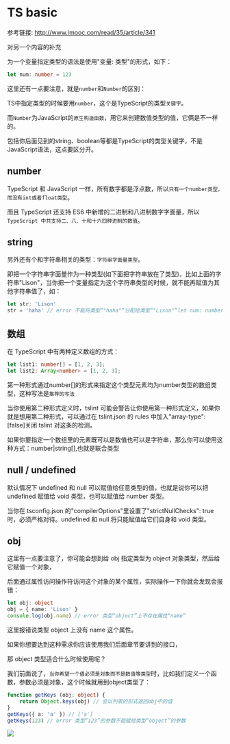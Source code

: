 # TS basic

参考链接: http://www.imooc.com/read/35/article/341

对另一个内容的补充

为一个变量指定类型的语法是使用"变量: 类型"的形式，如下：

```typescript
let num: number = 123
```

这里还有一点要注意，就是`number`和`Number`的区别：

TS中指定类型的时候要用`number`，这个是TypeScript的类型`关键字`。

而`Number`为JavaScript的`原生构造函数`，用它来创建数值类型的值，它俩是不一样的。

包括你后面见到的string、boolean等都是TypeScript的类型关键字，不是JavaScript语法，这点要区分开。

## number

TypeScript 和 JavaScript 一样，所有数字都是浮点数，所以`只有一个number类型，而没有int或者float类型`。

而且 TypeScript 还支持 ES6 中新增的二进制和八进制数字字面量，所以` TypeScript 中共支持二、八、十和十六四种进制的数值`。

## string

另外还有个和字符串相关的类型：`字符串字面量类型`。

即把一个字符串字面量作为一种类型(如下面把字符串放在了类型)，比如上面的字符串"Lison"，当你把一个变量指定为这个字符串类型的时候，就不能再赋值为其他字符串值了，如：

```typescript
let str: 'Lison'
str = 'haha' // error 不能将类型“"haha"”分配给类型“"Lison"”let num: number = 123
```

## 数组

在 TypeScript 中有两种定义数组的方式：

```typescript
let list1: number[] = [1, 2, 3];
let list2: Array<number> = [1, 2, 3];
```

第一种形式通过number[]的形式来指定这个类型元素均为number类型的数组类型，这种写法是`推荐的写法`

当你使用第二种形式定义时，tslint 可能会警告让你使用第一种形式定义，如果你就是想用第二种形式，可以通过在 tslint.json 的 rules 中加入"array-type": [false]关闭 tslint 对这条的检测。

如果你要指定一个数组里的元素既可以是数值也可以是字符串，那么你可以使用这种方式：number|string[],也就是联合类型

## null / undefined

默认情况下 undefined 和 null 可以赋值给任意类型的值，也就是说你可以把 undefined 赋值给 void 类型，也可以赋值给 number 类型。

当你在 tsconfig.json 的"compilerOptions"里设置了"strictNullChecks": true时，必须严格对待。undefined 和 null 将只能赋值给它们自身和 void 类型。

## obj

这里有一点要注意了，你可能会想到给 obj 指定类型为 object 对象类型，然后给它赋值一个对象，

后面通过属性访问操作符访问这个对象的某个属性，实际操作一下你就会发现会报错：

```typescript
let obj: object
obj = { name: 'Lison' }
console.log(obj.name) // error 类型“object”上不存在属性“name”
```

这里报错说类型 object 上没有 name 这个属性。

如果你想要达到这种需求你应该使用我们后面章节要讲到的接口，

那 object 类型适合什么时候使用呢？

我们前面说了，`当你希望一个值必须是对象而不是数值等类型`时，比如我们定义一个函数，参数必须是对象，这个时候就用到object类型了：

```typescript
function getKeys (obj: object) {
    return Object.keys(obj) // 会以列表的形式返回obj中的值
}
getKeys({ a: 'a' }) // ['a']
getKeys(123) // error 类型“123”的参数不能赋给类型“object”的参数
```

<img src="https://tva1.sinaimg.cn/large/0082zybpgy1gbqf9v1xrij318g0rqwid.jpg">






